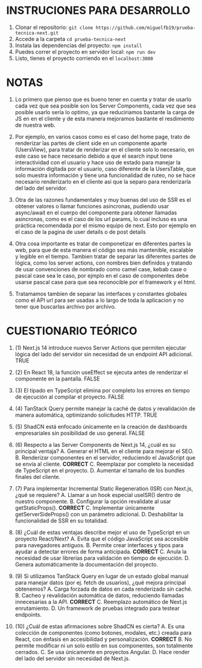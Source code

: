 
# INSTRUCIONES PARA DESARROLLO

1. Clonar el repositorio: `git clone https://github.com/miguelfb19/prueba-tecnica-next.git`
2. Accede a la carpeta `cd prueba-tecnica-next`
3. Instala las dependencias del proyecto: `npm install`
4. Puedes correr el proyecto en servidor local: `npm run dev`
5. Listo, tienes el proyecto corriendo en el `localhost:3000`

# NOTAS

1. Lo primero que pienso que es bueno tener en cuenta y tratar de usarlo cada vez que sea posible son los Server Components, cada vez
que sea posible usarlo sería lo optimo, ya que reduciriamos bastante la carga de JS en en el cliente y de esta manera mejoramos
bastante el resdimiento de nuestra web.

2. Por ejemplo, en varios casos como es el caso del home page, trato de renderizar las partes de client side en un componente aparte (UsersView),
para tratar de renderizar en el cliente solo lo necesario, en este caso se hace necesario debido a que el search input tiene interactividad con el usuario y hace uso de estado para manejar la información digitada por el usuario, caso diferente de la UsersTable, que solo muestra información
y tiene una funcionalidad de ruteo, no se hace necesario renderizarlo en el cliente asi que la separo para renderizarla del lado del servidor.

3. Otra de las razones fundamentales y muy buenas del uso de SSR es el obtener valores o llamar funciones asincronas, pudiendo usar async/await 
en el cuerpo del componente para obtener llamadas asincronas, como es el caso de los url params, lo cual incluso es una práctica recomendada por
el mismo equipo de next. Esto por ejemplo en el caso de la pagina de user details o de post details

4. Otra cosa importante es tratar de componetizar en diferentes partes la web, para que de esta manera el código sea más mantenible, escalable
y legible en el tiempo. Tambien tratar de separar las diferentes partes de lógica, como los server actions, con nombres bien definidos y tratando
de usar convenciones de nombrado como camel case, kebab case o pascal case sea le caso, por ejmplo en el caso de componentes debe usarse pascal case
para que sea reconocible por el framework y el html.

5. Tratamamos tambien de separar las interfaces y constantes globales como el API url para ser usadas a lo largo de toda la aplicacion y no tener que buscarlas archivo por archivo.



# CUESTIONARIO TEÓRICO

1. (1) Next.js 14 introduce nuevos Server Actions que permiten ejecutar lógica del lado del servidor sin necesidad de un endpoint API adicional. 
TRUE
2. (2) En React 18, la función useEffect se ejecuta antes de renderizar el componente en la pantalla.
FALSE
3. (3) El tipado en TypeScript elimina por completo los errores en tiempo de ejecución al compilar el proyecto.
FALSE
4. (4) TanStack Query permite manejar la caché de datos y revalidación de manera automática, optimizando solicitudes HTTP.
TRUE
5. (5) ShadCN está enfocado únicamente en la creación de dashboards empresariales sin posibilidad de uso general.
FALSE


6. (6) Respecto a las Server Components de Next.js 14, ¿cuál es su principal ventaja? 
A. Generar el HTML en el cliente para mejorar el SEO.
B. Renderizar componentes en el servidor, reduciendo el JavaScript que se envía al cliente. **CORRECT**
C. Reemplazar por completo la necesidad de TypeScript en el proyecto. 
D. Aumentar el tamaño de los bundles finales del cliente.

7. (7) Para implementar Incremental Static Regeneration (ISR) con Next.js, ¿qué se requiere? 
A. Llamar a un hook especial useISR() dentro de nuestro componente. 
B. Configurar la opción revalidate al usar getStaticProps(). **CORRECT**
C. Implementar únicamente getServerSideProps() con un parámetro adicional. 
D. Deshabilitar la funcionalidad de SSR en su totalidad.

8. (8) ¿Cuál de estas ventajas describe mejor el uso de TypeScript en un proyecto React/Next? 
A. Evita que el código JavaScript sea accesible para navegadores antiguos. 
B. Permite crear interfaces y tipos para ayudar a detectar errores de forma anticipada. **CORRECT**
C. Anula la necesidad de usar librerías para validación en tiempo de ejecución. 
D. Genera automáticamente la documentación del proyecto.

9. (9) Si utilizamos TanStack Query en lugar de un estado global manual para manejar datos (por ej. fetch de usuarios), ¿qué mejora principal obtenemos? A. Carga forzada de datos en cada renderizado sin caché. 
B. Cacheo y revalidación automática de datos, reduciendo llamadas innecesarias a la API. **CORRECT**
C. Reemplazo automático de Next.js enrutamiento. 
D. Un framework de pruebas integrado para testear endpoints.

10. (10) ¿Cuál de estas afirmaciones sobre ShadCN es cierta? 
A. Es una colección de componentes (como botones, modales, etc.) creada para React, con énfasis en accesibilidad y personalización. **CORRECT**
B. No permite modificar ni un solo estilo en sus componentes, son totalmente cerrados. 
C. Se usa únicamente en proyectos Angular. 
D. Hace render del lado del servidor sin necesidad de Next.js.